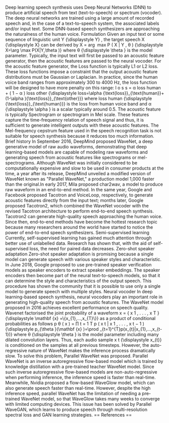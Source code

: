 Deep learning speech synthesis uses Deep Neural Networks (DNN) to
produce artificial speech from text (text-to-speech) or spectrum
(vocoder). The deep neural networks are trained using a large amount of
recorded speech and, in the case of a text-to-speech system, the
associated labels and/or input text. Some DNN-based speech synthesizers
are approaching the naturalness of the human voice. Formulation Given an
input text or some sequence of linguistic unit Y {\\displaystyle Y} ,
the target speech X {\\displaystyle X} can be derived by X = arg ⁡ max P
( X \| Y , θ ) {\\displaystyle X=\\arg \\max P(X\|Y,\\theta )} where θ
{\\displaystyle \\theta } is the model parameter. Typically, the input
text will first be passed to an acoustic feature generator, then the
acoustic features are passed to the neural vocoder. For the acoustic
feature generator, the Loss function is typically L1 or L2 loss. These
loss functions impose a constraint that the output acoustic feature
distributions must be Gaussian or Laplacian. In practice, since the
human voice band ranges from approximately 300 to 4000 Hz, the loss
function will be designed to have more penalty on this range: l o s s =
α loss human + ( 1 − α ) loss other {\\displaystyle loss=\\alpha
{\\text{loss}}\_{\\text{human}}+(1-\\alpha
){\\text{loss}}\_{\\text{other}}} where loss human {\\displaystyle
{\\text{loss}}\_{\\text{human}}} is the loss from human voice band and α
{\\displaystyle \\alpha } is a scalar typically around 0.5. The acoustic
feature is typically Spectrogram or spectrogram in Mel scale. These
features capture the time-frequency relation of speech signal and thus,
it is sufficient to generate intelligent outputs with these acoustic
features. The Mel-frequency cepstrum feature used in the speech
recognition task is not suitable for speech synthesis because it reduces
too much information. Brief history In September 2016, DeepMind proposed
WaveNet, a deep generative model of raw audio waveforms, demonstrating
that deep learning-based models are capable of modeling raw waveforms
and generating speech from acoustic features like spectrograms or
mel-spectrograms. Although WaveNet was initially considered to be
computationally expensive and slow to be used in consumer products at
the time, a year after its release, DeepMind unveiled a modified version
of WaveNet known as \"Parallel WaveNet,\" a production model 1,000
faster than the original.In early 2017, Mila proposed char2wav, a model
to produce raw waveform in an end-to-end method. In the same year,
Google and Facebook proposed Tacotron and VoiceLoop, respectively, to
generate acoustic features directly from the input text; months later,
Google proposed Tacotron2, which combined the WaveNet vocoder with the
revised Tacotron architecture to perform end-to-end speech synthesis.
Tacotron2 can generate high-quality speech approaching the human voice.
Since then, end-to-end methods have become the hottest research topic
because many researchers around the world have started to notice the
power of end-to-end speech synthesizers. Semi-supervised learning
Currently, self-supervised learning has gained much attention through
better use of unlabelled data. Research has shown that, with the aid of
self-supervised loss, the need for paired data decreases. Zero-shot
speaker adaptation Zero-shot speaker adaptation is promising because a
single model can generate speech with various speaker styles and
characteristic. In June 2018, Google proposed to use pre-trained speaker
verification models as speaker encoders to extract speaker embeddings.
The speaker encoders then become part of the neural text-to-speech
models, so that it can determine the style and characteristics of the
output speech. This procedure has shown the community that it is
possible to use only a single model to generate speech with multiple
styles. Neural vocoder In deep learning-based speech synthesis, neural
vocoders play an important role in generating high-quality speech from
acoustic features. The WaveNet model proposed in 2016 achieves excellent
performance on speech quality. Wavenet factorised the joint probability
of a waveform x = { x 1 , . . . , x T } {\\displaystyle \\mathbf {x}
=\\{x\_{1},\...,x\_{T}\\}} as a product of conditional probabilities as
follows p θ ( x ) = ∏ t = 1 T p ( x t \| x 1 , . . . , x t − 1 )
{\\displaystyle p\_{\\theta }(\\mathbf {x} )=\\prod
\_{t=1}\^{T}p(x\_{t}\|x\_{1},\...,x\_{t-1})} where θ {\\displaystyle
\\theta } is the model parameter including many dilated convolution
layers. Thus, each audio sample x t {\\displaystyle x\_{t}} is
conditioned on the samples at all previous timesteps. However, the
auto-regressive nature of WaveNet makes the inference process
dramatically slow. To solve this problem, Parallel WaveNet was proposed.
Parallel WaveNet is an inverse autoregressive flow-based model which is
trained by knowledge distillation with a pre-trained teacher WaveNet
model. Since such inverse autoregressive flow-based models are
non-auto-regressive when performing inference, the inference speed is
faster than real-time. Meanwhile, Nvidia proposed a flow-based WaveGlow
model, which can also generate speech faster than real-time. However,
despite the high inference speed, parallel WaveNet has the limitation of
needing a pre-trained WaveNet model, so that WaveGlow takes many weeks
to converge with limited computing devices. This issue has been solved
by Parallel WaveGAN, which learns to produce speech through
multi-resolution spectral loss and GAN learning strategies. ==
References ==
